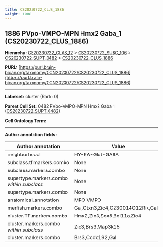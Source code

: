 ```yaml
---
title: CS20230722_CLUS_1886
weight: 1886
---
```

## 1886 PVpo-VMPO-MPN Hmx2 Gaba_1 (CS20230722_CLUS_1886)
<b>Hierarchy: </b>
[CS20230722_CLAS_12](../CS20230722_CLAS_12) >
[CS20230722_SUBC_106](../CS20230722_SUBC_106) >
[CS20230722_SUPT_0482](../CS20230722_SUPT_0482) >
[CS20230722_CLUS_1886](../CS20230722_CLUS_1886)

**PURL:** [https://purl.brain-bican.org/taxonomy/CCN20230722/CS20230722_CLUS_1886](https://purl.brain-bican.org/taxonomy/CCN20230722/CS20230722_CLUS_1886)

---


**Labelset:** cluster (Rank: 0)

**Parent Cell Set:** 0482 PVpo-VMPO-MPN Hmx2 Gaba_1 ([CS20230722_SUPT_0482](../CS20230722_SUPT_0482))



**Cell Ontology Term:** 

[MARKER GENES.]: #


---

[TRANSFERRED ANNOTATIONS.]: #


[AUTHOR ANNOTATION FIELDS.]: #


**Author annotation fields:**

| Author annotation | Value |
|-------------------|-------|
|neighborhood|HY-EA-Glut-GABA|
|subclass.tf.markers.combo|None|
|subclass.markers.combo|None|
|supertype.markers.combo _within subclass_|None|
|supertype.markers.combo|None|
|anatomical_annotation|MPO VMPO|
|merfish.markers.combo|Gal,Ctxn3,Zic4,C230014O12Rik,Calcr|
|cluster.TF.markers.combo|Hmx2,Zic3,Sox5,Bcl11a,Zic4|
|cluster.markers.combo _within subclass_|Zic3,Brs3,Map3k15|
|cluster.markers.combo|Brs3,Ccdc192,Gal|
